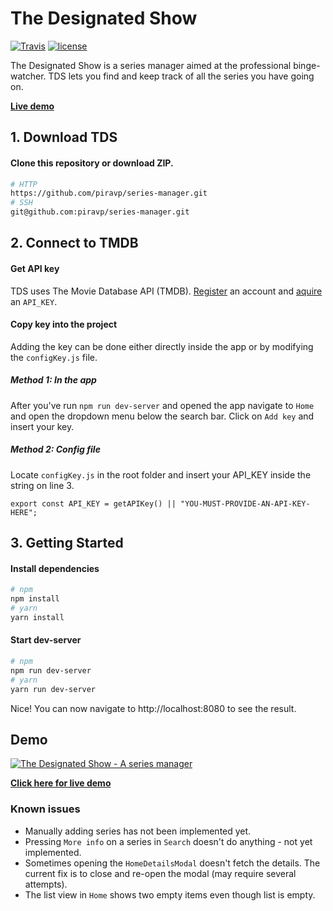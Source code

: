 # The Designated Show


[![Travis](https://img.shields.io/travis/piravp/series-manager.svg)](https://travis-ci.org/piravp/series-manager.svg?branch=master)
[![license](https://img.shields.io/github/license/piravp/series-manager.svg)](https://github.com/piravp/series-manager/blob/master/LICENSE.md)


The Designated Show is a series manager aimed at the professional binge-watcher. TDS lets you find and keep track of all the series you have going on. 

**[Live demo](https://the-designated-show.herokuapp.com/)**

## 1. Download TDS
#### Clone this repository or download ZIP.
```sh
# HTTP
https://github.com/piravp/series-manager.git
# SSH
git@github.com:piravp/series-manager.git
```
## 2. Connect to TMDB
#### Get API key
TDS uses The Movie Database API (TMDB). [Register](https://www.themoviedb.org/account/signup) an account and [aquire](https://developers.themoviedb.org/3/getting-started/introduction) an `API_KEY`.

#### Copy key into the project
Adding the key can be done either directly inside the app or by modifying the `configKey.js` file.  
##### Method 1: In the app
After you've run `npm run dev-server` and opened the app navigate to `Home` and open the dropdown menu below the search bar. Click on `Add key` and insert your key.
##### Method 2: Config file
Locate `configKey.js` in the root folder and insert your API_KEY inside the string on line 3.
```node
export const API_KEY = getAPIKey() || "YOU-MUST-PROVIDE-AN-API-KEY-HERE";
```

## 3. Getting Started
#### Install dependencies
```sh
# npm
npm install
# yarn
yarn install
```

#### Start dev-server
```sh
# npm
npm run dev-server
# yarn
yarn run dev-server
```


Nice! You can now navigate to http://localhost:8080 to see the result.

## Demo
[![The Designated Show - A series manager](https://img.youtube.com/vi/mGudgU-Nn2U/0.jpg)](https://www.youtube.com/watch?v=mGudgU-Nn2U)

**[Click here for live demo](https://the-designated-show.herokuapp.com/)**

### Known issues
* Manually adding series has not been implemented yet.
* Pressing `More info` on a series in `Search` doesn't do anything - not yet implemented.
* Sometimes opening the `HomeDetailsModal` doesn't fetch the details. The current fix is to close and re-open the modal (may require several attempts).
* The list view in `Home` shows two empty items even though list is empty. 
